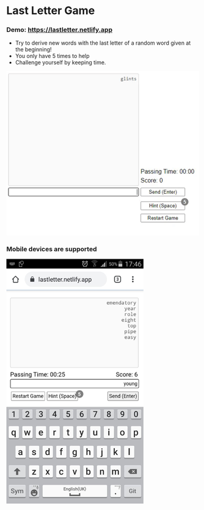 # Last Letter Game

### Demo: https://lastletter.netlify.app 
- Try to derive new words with the last letter of a random word given at the beginning!
- You only have 5 times to help
- Challenge yourself by keeping time.

<kbd>
  <img src="/images/howtoplayEN.gif">
</kbd>

### Mobile devices are supported
<kbd>
  <img src="images/mobiledevice.jpg" height="640">
</kbd>
